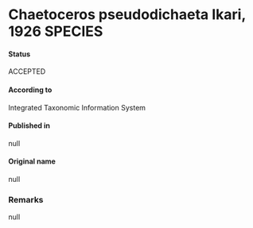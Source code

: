 Chaetoceros pseudodichaeta Ikari, 1926 SPECIES
=======

#### Status
ACCEPTED

#### According to
Integrated Taxonomic Information System

#### Published in
null

#### Original name
null

### Remarks
null